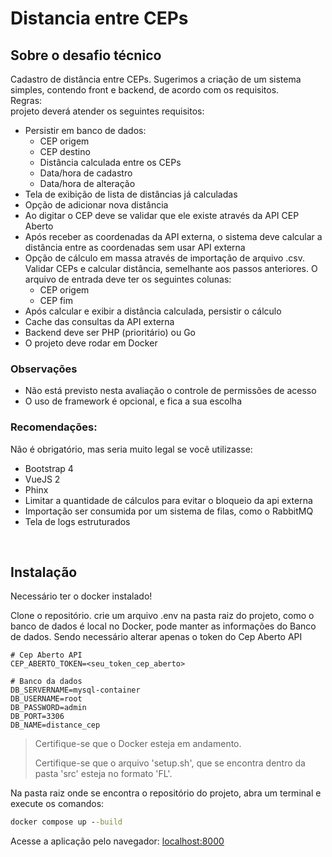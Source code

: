 # Distancia entre CEPs

## Sobre o desafio técnico
Cadastro de distância entre CEPs. Sugerimos a criação de um sistema simples, contendo front e backend, de acordo com os requisitos.<br>
Regras: <br>
projeto deverá atender os seguintes requisitos:
- Persistir em banco de dados:
    - CEP origem
    - CEP destino
    - Distância calculada entre os CEPs
    - Data/hora de cadastro
    - Data/hora de alteração
- Tela de exibição de lista de distâncias já calculadas
- Opção de adicionar nova distância
- Ao digitar o CEP deve se validar que ele existe através da API CEP Aberto
- Após receber as coordenadas da API externa, o sistema deve calcular a distância entre
as coordenadas sem usar API externa
- Opção de cálculo em massa através de importação de arquivo .csv. Validar CEPs e calcular distância, semelhante aos passos anteriores. O arquivo de entrada deve ter os seguintes colunas:
    - CEP origem
    - CEP fim
- Após calcular e exibir a distância calculada, persistir o cálculo
- Cache das consultas da API externa
- Backend deve ser PHP (prioritário) ou Go
- O projeto deve rodar em Docker
### Observações
- Não está previsto nesta avaliação o controle de permissões de acesso
- O uso de framework é opcional, e fica a sua escolha
### Recomendações:
Não é obrigatório, mas seria muito legal se você utilizasse:
- Bootstrap 4
- VueJS 2
- Phinx
- Limitar a quantidade de cálculos para evitar o bloqueio da api externa
- Importação ser consumida por um sistema de filas, como o RabbitMQ
- Tela de logs estruturados

<br>

## Instalação
Necessário ter o docker instalado!

Clone o repositório. crie um arquivo .env na pasta raiz do projeto, como o banco de dados é local no Docker, pode manter as informações do Banco de dados. Sendo necessário alterar apenas o token do Cep Aberto API
```.env
# Cep Aberto API
CEP_ABERTO_TOKEN=<seu_token_cep_aberto>

# Banco da dados
DB_SERVERNAME=mysql-container
DB_USERNAME=root
DB_PASSWORD=admin
DB_PORT=3306
DB_NAME=distance_cep
```

>Certifique-se que o Docker esteja em andamento.
>
>Certifique-se que o arquivo 'setup.sh', que se encontra dentro da pasta 'src' esteja no formato 'FL'.

Na pasta raiz onde se encontra o repositório do projeto, abra um terminal e execute os comandos:
```cmd
docker compose up --build
```


Acesse a aplicação pelo navegador: [localhost:8000](http://localhost:8000/)

